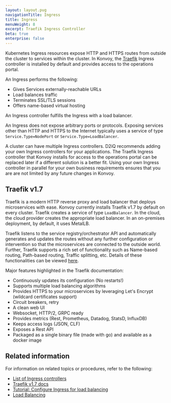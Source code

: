 ```yaml
---
layout: layout.pug
navigationTitle: Ingress
title: Ingress
menuWeight: 8
excerpt: Traefik Ingress Controller
beta: true
enterprise: false
---
```


Kubernetes Ingress resources expose HTTP and HTTPS routes from outside the cluster to services within the cluster.
In Konvoy, the [Traefik][traefik] Ingress controller is installed by default and provides access to the operations portal.

An Ingress performs the following:

- Gives Services externally-reachable URLs
- Load balances traffic
- Terminates SSL/TLS sessions
- Offers name-based virtual hosting

An Ingress controller fulfills the Ingress with a load balancer.

An Ingress does not expose arbitrary ports or protocols.
Exposing services other than HTTP and HTTPS to the Internet typically uses a service of type `Service.Type=NodePort` or `Service.Type=LoadBalancer`.

A cluster can have multiple Ingress controllers.
D2iQ recommends adding your own Ingress controllers for your applications.
The Traefik Ingress controller that Konvoy installs for access to the operations portal can be replaced later if a different solution is a better fit.
Using your own Ingress controller in parallel for your own business requirements ensures that you are are not limited by any future changes in Konvoy.

## Traefik v1.7

Traefik is a modern HTTP reverse proxy and load balancer that deploys microservices with ease.
Konvoy currently installs Traefik v1.7 by default on every cluster.
Traefik creates a service of type `LoadBalancer`.
In the cloud, the cloud provider creates the appropriate load balancer.
In an on-premises deployment, by default, it uses MetalLB.

Traefik listens to the service registry/orchestrator API and automatically generates and updates the routes without any further configuration or intervention so that the microservices are connected to the outside world.
Further, Traefik supports a rich set of functionality such as Name-based routing, Path-based routing, Traffic splitting, etc.
Details of these functionalities can be viewed [here][traefik_fn].

Major features highlighted in the Traefik documentation:

- Continuously updates its configuration (No restarts!)
- Supports multiple load balancing algorithms
- Provides HTTPS to your microservices by leveraging Let's Encrypt (wildcard certificates support)
- Circuit breakers, retry
- A clean web UI
- Websocket, HTTP/2, GRPC ready
- Provides metrics (Rest, Prometheus, Datadog, StatsD, InfluxDB)
- Keeps access logs (JSON, CLF)
- Exposes a Rest API
- Packaged as a single binary file (made with go) and available as a docker image

## Related information

For information on related topics or procedures, refer to the following:

- [List of Ingress controllers](https://kubernetes.io/docs/concepts/services-networking/ingress-controllers/)
- [Traefik v1.7 docs](https://doc.traefik.io/traefik/v1.7/)
- [Tutorial: Configure Ingress for load balancing](../use-ingress-load-balancer)
- [Load Balancing](../load-balancing)

[traefik]: https://landscape.cncf.io/category=service-proxy&format=card-mode&grouping=category&selected=traefik
[traefik_fn]: https://doc.traefik.io/traefik/v1.7/user-guide/kubernetes/
